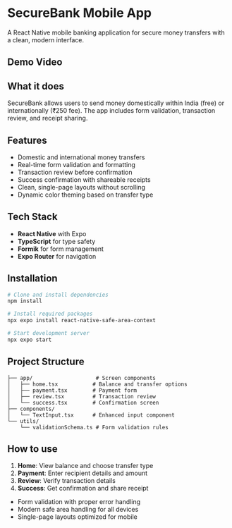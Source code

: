 # SecureBank Mobile App

A React Native mobile banking application for secure money transfers with a clean, modern interface.

## Demo Video

## What it does

SecureBank allows users to send money domestically within India (free) or internationally (₹250 fee). The app includes form validation, transaction review, and receipt sharing.

## Features

- Domestic and international money transfers
- Real-time form validation and formatting
- Transaction review before confirmation  
- Success confirmation with shareable receipts
- Clean, single-page layouts without scrolling
- Dynamic color theming based on transfer type

## Tech Stack

- **React Native** with Expo
- **TypeScript** for type safety
- **Formik** for form management
- **Expo Router** for navigation

## Installation

```bash
# Clone and install dependencies
npm install

# Install required packages
npx expo install react-native-safe-area-context

# Start development server
npx expo start
```

## Project Structure

```
├── app/                    # Screen components
│   ├── home.tsx           # Balance and transfer options
│   ├── payment.tsx        # Payment form
│   ├── review.tsx         # Transaction review
│   └── success.tsx        # Confirmation screen
├── components/            
│   └── TextInput.tsx      # Enhanced input component
└── utils/
    └── validationSchema.ts # Form validation rules
```

## How to use

1. **Home**: View balance and choose transfer type
2. **Payment**: Enter recipient details and amount
3. **Review**: Verify transaction details
4. **Success**: Get confirmation and share receipt

- Form validation with proper error handling
- Modern safe area handling for all devices
- Single-page layouts optimized for mobile
